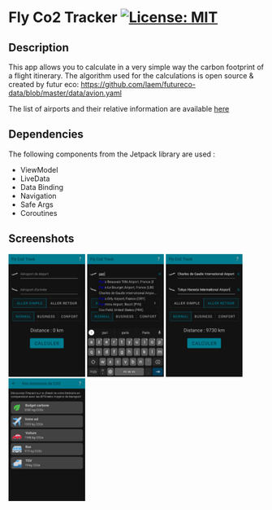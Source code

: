 # Fly Co2 Tracker [![License: MIT](https://img.shields.io/badge/License-MIT-yellow.svg)](https://opensource.org/licenses/MIT)

## Description

This app allows you to calculate in a very simple way the carbon footprint of a flight itinerary.
The algorithm used for the calculations is open source & created by futur eco: https://github.com/laem/futureco-data/blob/master/data/avion.yaml

The list of airports and their relative information are available [here](https://raw.githubusercontent.com/jpatokal/openflights/master/data/airlines.dat)

## Dependencies

The following components from the Jetpack library are used :
- ViewModel
- LiveData
- Data Binding
- Navigation
- Safe Args
- Coroutines

## Screenshots

<img src="app/demo/screenshot_fly_co2_tracker_0001.png" width=30% height=30%> 
<img src="app/demo/screenshot_fly_co2_tracker_0002.png" width=30% height=30%> 
<img src="app/demo/screenshot_fly_co2_tracker_0003.png" width=30% height=30%> 
<img src="app/demo/screenshot_fly_co2_tracker_0004.png" width=30% height=30%> 